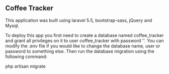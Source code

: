 ## Coffee Tracker

This application was built using laravel 5.5, bootstrap-sass, jQuery and Mysql.

To deploy this app you first need to create a database named coffee_tracker and grant all privileges on it to user coffee_tracker with password ''.  You can modify the .env file if you would like to change the database name, user or password to something else.  Then run the database migration using the following command:

 php artisan migrate
